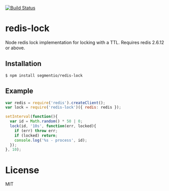 [![Build Status](https://circleci.com/gh/segmentio/redis-lock.png?circle-token=)](https://circleci.com/gh/segmentio/redis-lock)

# redis-lock

  Node redis lock implementation for locking with a TTL. Requires redis 2.6.12 or above.

## Installation

```
$ npm install segmentio/redis-lock
```

## Example

```js
var redis = require('redis').createClient();
var lock = require('redis-lock')({ redis: redis });

setInterval(function(){
  var id = Math.random() * 50 | 0;
  lock(id, '10s', function(err, locked){
    if (err) throw err;
    if (locked) return;
    console.log('%s - process', id);
  });
}, 10);
```

# License

  MIT